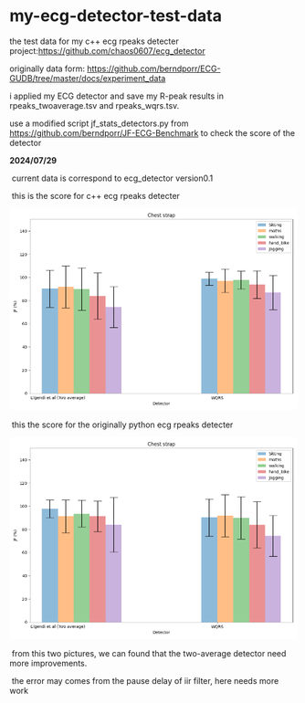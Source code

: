 # my-ecg-detector-test-data
the test data for my c++ ecg rpeaks detecter project:https://github.com/chaos0607/ecg_detector



originally data form: https://github.com/berndporr/ECG-GUDB/tree/master/docs/experiment_data



i applied my ECG detector and save my R-peak results in rpeaks_twoaverage.tsv and rpeaks_wqrs.tsv.

use a modified script jf_stats_detectors.py from https://github.com/berndporr/JF-ECG-Benchmark to check the score of the detector



**2024/07/29** 

​	current data is correspond to  ecg_detector version0.1

​	this is the score for  c++ ecg rpeaks detecter

![](analysis_results/cpp_cs_v0.1.png)

​	this the score for the originally python ecg rpeaks detecter

![](analysis_results/python_cs.png)



​	from this two pictures, we can found that the two-average detector need more improvements.

​	the error may comes from the pause delay of iir filter, here needs more work



